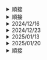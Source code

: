 <details> <summary>順接</summary>  <ul>

<table style="font-size: 14px;">
  <tr>
    <td><strong>2024/12/02</strong></td>
    <td>
      <p><strong>文法</strong>
        ～ようによっては ／ ～ようでは
      </p>
      
      <p><strong> 接続</strong></p>
    
      <p><strong> 意味</strong> 
        要看怎么… ／　取决于…（的方式）　／　根据…（的方式）
      </p>
      
      <p><strong> 例文 </strong>
        ●この状況も、見方ようによってはチャンスになる。
      </p>
        
      <p><strong> その他 </strong>
        ●よいお年をお迎えください。
      </p>
    </td> <!-- 闭合的 <td> 标签 -->
  </tr> <!-- 闭合的 <tr> 标签 -->
</table>


</ul>  </details>








<details> <summary>順接</summary>  <ul>

<table style="font-size: 14px;">
  <tr>
    <td><strong> 文法</strong></td>
    <td><strong> 接続</strong></td>
    <td><strong> 意味</strong></td>
    <td><strong> 例文 </strong></td>
    <td><strong> 備考（そのほか） </strong></td>
  </tr>

  <tr><td colspan="5"><strong>2024/12/02</strong></td></tr>
  <tr>
    <td > ～ようによっては<br>～ようでは </strong></td>
    <td > 接続</td>
    <td > 要看怎么… ／　取决于…（的方式）　／　根据…（的方式）</td>
    <td >●この状況も、見方ようによってはチャンスになる。</td>
    <td >
      ●よいお年をお迎えください。
      </td>
  </tr>

  <tr><td colspan="5"><strong>2024/12/09</strong></td></tr>
  <tr>
    <td> ～をものともせずに </strong></td>
    <td> 接続</td>
    <td>
      克服困难…　／　不顾…　／　不当回事
    </td>
    <td>●疲れをものともせずに、休日も出社しました。</td>
    <td>
      ●液体　落とす／入れる　ー＞　耳の中に薬を落とす／耳の中に薬を入れる<br>
      ●体重が増えない　減る
      </td>
  </tr>
</table>


  <tr><td colspan="5"><strong>2024/12/16</strong></td></tr>
  <tr>
    <td> ～に即して </strong></td>
    <td> 接続</td>
    <td>
      ～に合わせて　／　按照…　／　依据…／　根据…　／　以…为基准
    </td>
    <td>●実状に即して考えよう</td>
    <td>
      ●液体　落とす／入れる　ー＞　耳の中に薬を落とす／耳の中に薬を入れる<br>
      ●体重が増えない　減る
      </td>
  </tr>
</table>
</ul>  </details>




<!-- ############### 2024/12/16 ############### -->
<details> <summary>2024/12/16</summary>  <ul>
  
  <li> <strong>～に即して</strong>
    <ul>
      <li>意味：～に合わせて　／　按照…　／　依据…／　根据…　／　以…为基准</li>
      <li>例文：実状に即して考えよう</li> 
    </ul>
  </li>
  
  <li> <strong>その他</strong>
    <ul>
      <li>「あっという間に」は、「瞬く間に」や「一瞬で」という意味で、時間が非常に早く過ぎることを表現する言葉です。
            例えば、「あっという間に時間が過ぎた」「あっという間に時間になりました」というように使います。　</li>
      <li>「橋渡し」とは、物事や人々の間に立って、両者をつなげる役割を果たすことを指します。　</li>
    </ul>
  </li>
</ul>  </details>

<!-- ############### 2024/12/23 ############### -->
<details> <summary>2024/12/23</summary>  <ul>
  
  <li> <strong>～如何では</strong>
    <ul>
      <li>意味：取决于…　／　根据…　／　～によって　／　～次第では　</li>
      <li>　　　前件の条件によって結果が変わることを表します。　</li>
      <li>例文：自分の行動いかんでは人生はそんな悪くない。</li> 
      <li>例文：天候如何では、スポーツ大会を中止するかどうかを決めます。</li> 
    </ul>
  </li>
  
  <li> <strong>その他</strong>
    <ul>
      <li>いかんにかかわらず　／　如何を問わず
          ⇒～に関係がなく
      　　　例文：私は遅刻してしまったが、理由の如何を問わずに謝罪しました。</li>
    </ul>
  </li>
</ul>  </details>

<!-- ############### 2025/01/13 ############### -->
<details> <summary>2025/01/13</summary>  <ul>
  
  <li> <strong>～をよそに</strong>
    <ul>
      <li>意味：不願...；不管...　</li>
      <li>　　　A名詞　＋　およそに　＋　B　</li>
      <li>　　　通常ならAが自分と関係あることで気にしたりするが、今回はAとは関係なくB／AをきにしないでB／Aを無視してB　</li>
      <li>例文：親の心配をよそに息子は勉強せずに遊んでばかりいる。</li> 
      <li>例文：先輩のアドバイスをよそに、自分の考えでその仕事をやりました</li> 
    </ul>
  </li>
  
  <li> <strong>その他</strong>
    <ul>
      <li>雪（音調↑）さん　／　雪（音調↓）が降っている。</li>
    </ul>
  </li>
</ul>  </details>

<!-- ############### 2025/01/20 ############### -->
<details> <summary>2025/01/20</summary>  <ul>
  
  <li> <strong>～憚らない</strong>
    <ul>
      <li>意味：“毫不犹豫”或“毫无顾忌”　</li>
      <li>　　　文法ではなくて、動詞です。　</li>
      <li>　　　周囲を気にしたり遠慮したりすることがないさま　</li>
      <li>例文：彼は他人の目を憚らないで、自分の意見をはっきりと言う。</li> 
      <li>例文：彼女は失敗を憚らないで、新しい挑戦を続けている。</li> 
    </ul>
  </li>
</ul>  </details>



<details> <summary>順接</summary>  <ul>

<table style="font-size: 14px; vertical-align: top; text-align: left;">
  <tr>
    <td ><strong> 文法</strong></td>
    <td ><strong> 接続</strong></td>
    <td ><strong> 意味</strong></td>
    <td ><strong> 例文 </strong></td>
    <td ><strong> 備考（そのほか） </strong></td>
  </tr>

  <tr><td colspan="5"><strong>2025/02/03</strong></td></tr>
  <tr>
    <td > ～ゆえに </strong></td>
    <td > 接続</strong></td>
    <td > 〜のために</td>
    <td >●貧しさゆえに一生懸命働いた</td>
    <td >
      ●市場「いちば」⇒具体的な場所がある<br>
      ●市場「しじょう」＝概念的に
      </td>
  </tr>

  <tr><td colspan="5"><strong>2025/02/10</strong></td></tr>
  <tr>
    <td > ～とあって </strong></td>
    <td > 接続</strong></td>
    <td >
      ～という状況にあって / ～という状況なので/ ～ので
    </td>
    <td >●世界的な人気歌手のコンサートとあって、チケットが販売が3分で売り切れました。</td>
    <td >
      ●滑舌「かつぜつ」が悪い⇒はっきりしゃべれない<br>
      ●ペラペラしゃべる⇒流暢的に喋れる
      </td>
  </tr>
</table>

</ul>  </details>
